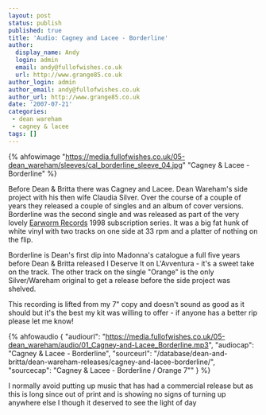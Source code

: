 ```yaml
---
layout: post
status: publish
published: true
title: 'Audio: Cagney and Lacee - Borderline'
author:
  display_name: Andy
  login: admin
  email: andy@fullofwishes.co.uk
  url: http://www.grange85.co.uk
author_login: admin
author_email: andy@fullofwishes.co.uk
author_url: http://www.grange85.co.uk
date: '2007-07-21'
categories:
 - dean wareham
 - cagney & lacee
tags: []
---
```


{% ahfowimage "https://media.fullofwishes.co.uk/05-dean_wareham/sleeves/cal_borderline_sleeve_04.jpg" "Cagney & Lacee - Borderline" %}


Before Dean & Britta there was Cagney and Lacee. Dean Wareham's side project with his then wife Claudia Silver. Over the course of a couple of years they released a couple of singles and an album of cover versions. Borderline was the second single and was released as part of the very lovely [Earworm Records](http://www.earwormrecords.com/) 1998 subscription series. It was a big fat hunk of white vinyl with two tracks on one side at 33 rpm and a platter of nothing on the flip.

Borderline is Dean's first dip into Madonna's catalogue a full five years before Dean & Britta released I Deserve It on L'Avventura - it's a sweet take on the track. The other track on the single "Orange" is the only Silver/Wareham original to get a release before the side project was shelved.

This recording is lifted from my 7" copy and doesn't sound as good as it should but it's the best my kit was willing to offer - if anyone has a better rip please let me know!

 {% ahfowaudio {
  "audiourl": "https://media.fullofwishes.co.uk/05-dean_wareham/audio/01_Cagney-and-Lacee_Borderline.mp3",
  "audiocap": "Cagney & Lacee - Borderline",
  "sourceurl": "/database/dean-and-britta/dean-wareham-releases/cagney-and-lacee-borderline/",
  "sourcecap": "Cagney & Lacee - Borderline / Orange 7\""
  } %}
  

I normally avoid putting up music that has had a commercial release but as this is long since out of print and is showing no signs of turning up anywhere else I though it deserved to see the light of day
